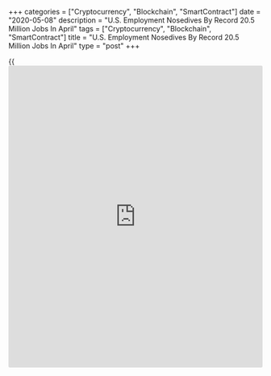 +++
categories = ["Cryptocurrency", "Blockchain", "SmartContract"]
date = "2020-05-08"
description = "U.S. Employment Nosedives By Record 20.5 Million Jobs In April"
tags = ["Cryptocurrency", "Blockchain", "SmartContract"]
title = "U.S. Employment Nosedives By Record 20.5 Million Jobs In April"
type = "post"
+++

{{<iframe id="large-banner" src="https://www.bounty.group/#slide=2.0" width="100%" height="600" scrolling="no" style="border: 0px solid rgb(216, 221, 230); border-radius: 3px;">}}

Reflecting the effects of the [coronavirus][1] pandemic and efforts to
contain it, the Labor Department released a report on Friday showing a
record nosedive in employment in the U.S. in the month of April.

The report said non-farm payroll employment plummeted by 20.5 million
jobs in April after tumbling by a revised 870,000 jobs in March.

The steep drop in employment was not as bad as feared, however, as
economists had expected employment to plunge by 22.0 million jobs
compared to the loss of 701,000 jobs originally reported for the
previous month.

Nonetheless, the Labor Department said the unemployment rate still
skyrocketed to a post-World War II record high of 14.7 percent in April
from 4.4 percent in March. Economists had expected the unemployment rate
to spike to 14.0 percent.

Paul Ashworth, Chief U.S. Economist at Capital Economics, said the
unemployment rate would have been even higher, but the Bureau of Labor
Statistics is still having problems with misclassifying absent workers
who should have been recorded as on temporary layoff.

"Without that distortion, the unemployment rate would have been close to
20% last month," Ashworth said.

The record drop in employment reflected sharp jobless losses in all
major industry sectors, with particularly heavy job losses in leisure
and hospitality.

Employment in the leisure and hospitality sector plummeted by nearly 7.7
million jobs, while employment in the education and [health][2] services
and retail sectors also plunged by 2.5 million jobs and 2.1 million
jobs, respectively.

The jump in the unemployment rate came as the household survey measure
of employment plummeted by 22.4 million persons, while the labor force
shrank by 6.4 million persons.

Meanwhile, the report said average hourly employee earnings surged up
$1.34 or 4.7 percent to $30.01 in April. Annual wage growth soared to
7.9 percent in April from 3.3 percent in March.

The Labor Department noted the spike in average hourly earnings largely
reflect the substantial job loss among lower-paid workers.

"Overall, this report lays bare the full extent of the human tragedy
stemming from the pandemic," Ashworth said.

He added, "While we are hopeful many will get back to work in the coming
months, there will be severe scarring effects on the labor market for
years to come."

For comments and feedback [contact](https://www.playgroundfx.com/contact/): editorial@rtt[news](https://www.letsplayfx.com/blog/forex-news-website/).com

[Business News][3]

   1. www.rtt[news](https://www.letsplayfx.com/blog/forex-news-website/).com/list/coronavirus.aspx
   2. www.rtt[news](https://www.letsplayfx.com/blog/forex-news-website/).com/Content/Health.aspx
   3. www.rtt[news](https://www.letsplayfx.com/blog/forex-news-website/).com/Content/Business.aspx